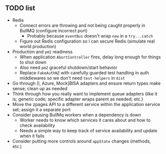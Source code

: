 ## TODO list

-  Redis
   -  Connect errors are throwing and not being caught properly in BullMQ (configure incorrect port)
      -  Probably because `eventBus` doesn't wrap `new` in a `try...catch`
   -  Figure out Redis configuration so I can secure Redis (simulate real world production)
-  Production and `pm2` readiness
   -  When application `AbortController` fires, delay long enough for things to shut down
   -  Also need `pm2` graceful shutdown/start behavior
   -  Replace `FakeAuthNZ` with carefully guarded test handling in auth middlewares so we don't need `test-helpers` in `dist`
-  Go through [I, Azure, Mock]BISA adapters and ensure return types make sense; clean up as needed
-  Think through how you really want to implement queue adapters (like it is; generic code; specific adapter wraps parent as needed; etc.)
-  Move the zpages API to a different service within the application service set; assign it a separate port
-  Consider pausing BullMq workers when a dependency is down
   -  Worker needs to know which services it cares about and how to check availability
   -  Needs a simple way to keep track of service availability and update when it fails
-  Consider putting more controls around `appState` changes (methods, etc.)
